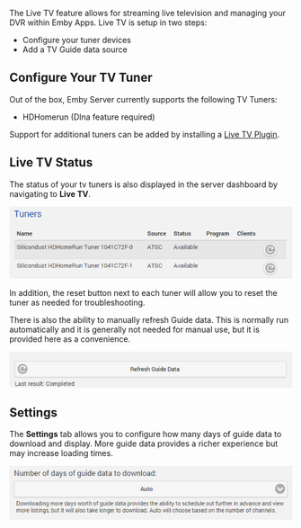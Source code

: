 The Live TV feature allows for streaming live television and managing your DVR within Emby Apps. Live TV is setup in two steps:

* Configure your tuner devices
* Add a TV Guide data source

## Configure Your TV Tuner

Out of the box, Emby Server currently supports the following TV Tuners:

* HDHomerun (Dlna feature required)

Support for additional tuners can be added by installing a [Live TV Plugin](Live-TV-Plugins).

## Live TV Status

The status of your tv tuners is also displayed in the server dashboard by navigating to **Live TV**.

![](images/server/livetv3.png)

In addition, the reset button next to each tuner will allow you to reset the tuner as needed for troubleshooting.

There is also the ability to manually refresh Guide data. This is normally run automatically and it is generally not needed for manual use, but it is provided here as a convenience.

![](images/server/livetv2.png)

## Settings

The **Settings** tab allows you to configure how many days of guide data to download and display. More guide data provides a richer experience but may increase loading times.

![](images/server/livetv4.png)